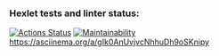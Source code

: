 ### Hexlet tests and linter status:

[![Actions Status](https://github.com/EduardFR/frontend-project-44/workflows/hexlet-check/badge.svg)](https://github.com/EduardFR/frontend-project-44/actions)
[![Maintainability](https://api.codeclimate.com/v1/badges/d41c4234f939448c6d0d/maintainability)](https://codeclimate.com/github/EduardFR/frontend-project-44/maintainability)
https://asciinema.org/a/gIk0AnUvjvcNhhuDh9oSKnipy

